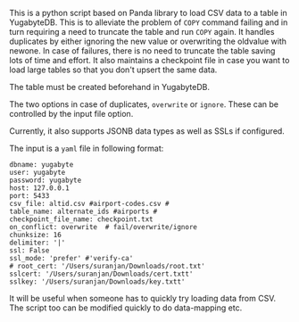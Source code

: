 This is a python script based on Panda library to load CSV data to a table in YugabyteDB. This is to alleviate the 
problem of `COPY` command failing and in turn requiring a need to truncate
the table and run `COPY` again. It handles duplicates by either ignoring the new value
or overwriting the oldvalue with newone.
In case of failures, there is no need to truncate the table saving lots of time and effort.
It also maintains a checkpoint file in case you want to load large tables so that you don't upsert the same data.

The table must be created beforehand in YugabyteDB.

The two options in case of duplicates, `overwrite` or `ignore`. These can be controlled
by the input file option.

Currently, it also supports JSONB data types as well as SSLs if configured.

The input is a `yaml` file in following format:

```
dbname: yugabyte
user: yugabyte
password: yugabyte
host: 127.0.0.1
port: 5433
csv_file: altid.csv #airport-codes.csv #
table_name: alternate_ids #airports #
checkpoint_file_name: checkpoint.txt
on_conflict: overwrite  # fail/overwrite/ignore
chunksize: 16
delimiter: '|'
ssl: False
ssl_mode: 'prefer' #'verify-ca'
# root_cert: '/Users/suranjan/Downloads/root.txt'
sslcert: '/Users/suranjan/Downloads/cert.txtt'
sslkey: '/Users/suranjan/Downloads/key.txtt'
```


It will be useful when someone has to quickly try loading data from CSV. The script 
too can be modified quickly to do data-mapping etc.